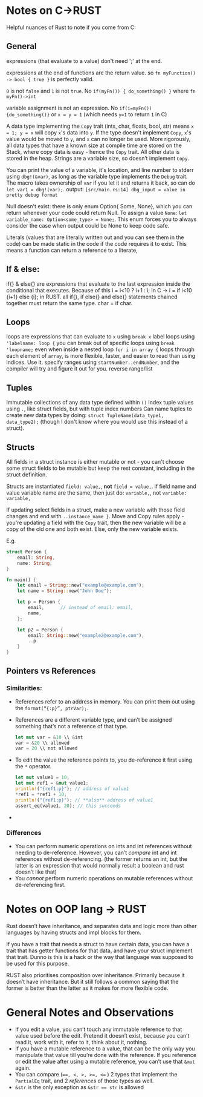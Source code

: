 # Notes on C->RUST

Helpful nuances of Rust to note if you come from C:

## General

expressions (that evaluate to a value) don't need ';' at the end.

expressions at the end of functions are the return value. so `fn myFunction() -> bool { true }` is perfectly valid.

`0` is not `false` and `1` is not `true`. No `if(myFn()) { do_something() }` where `fn myFn()->int`

variable assignment is not an expression. No `if(i=myFn()) {do_something()}` or `x = y = 1` (which needs `y=1` to return `1` in C)

A data type implementing the `Copy` trait (ints, char, floats, bool, str) means `x = 1; y = x` will copy `x`'s data into `y`. If the type doesn't implement `Copy`, `x`'s value would be moved to `y`, and `x` can no longer be used.
    More rigorously, all data types that have a known size at compile time are stored on the Stack, where copy data is easy - hence the `Copy` trait. All other data is stored in the heap. Strings are a variable size, so doesn’t implement `Copy`.

You can print the value of a variable, it's location, and line number to stderr using `dbg!(&var)`, as long as the variable type implements the `Debug` trait. The macro takes ownership of `var` if you let it and returns it back, so can do `let var1 = dbg!(var);`.
output: `[src/main.rs:14] dbg_input = value in pretty debug format`

Null doesn't exist: there is only enum Option<T>{ Some<T>, None}, which you can return whenever your code could return Null. To assign a value `None`: `let variable_name: Option<some_type> = None;`. This enum forces you to always consider the case when output could be None to keep code safe.

Literals (values that are literally written out and you can see them in the code) can be made static in the code if the code requires it to exist. This means a function can return a reference to a literate, 

## If & else:

if{} & else{} are expressions that evaluate to the last expression inside the conditional that executes. 
Because of this i = i<10 ? i+1 : i; in C -> i = if i<10 {i+1} else {i}; in RUST. 
all if{}, if else{} and else{} statements chained together must return the same type. char = if char.

## Loops

loops are expressions that can evaluate to `x` using `break x` 
label loops using `'labelname: loop {`
you can break out of specific loops using `break 'loopname;` even when inside a nested loop
`for i in array {` loops through each element of `array`, is more flexible, faster, and easier to read than using indices. Use it.
specify ranges using `startNumber..endNumber`, and the compiler will try and figure it out for you.
reverse range/list

## Tuples
Immutable collections of any data type defined within `()`
Index tuple values using `.`, like struct fields, but with tuple index numbers
Can name tuples to create new data types by doing: `struct TupleName(data_type1, data_type2);` (though I don't know where you would use this instead of a struct).

## Structs
All fields in a struct instance is either mutable or not - you can't choose some struct fields to be mutable but keep the rest constant, including in the struct definition.

Structs are instantiated `field: value,`, **not** `field = value,`.
if field name and value variable name are the same, then just do: `variable,`, not `variable: variable,`

If updating select fields in a struct, make a new variable with those field changes and end with `..instance_name }`.
Move and Copy rules apply - you're updating a field with the `Copy` trait, then the new variable will be a copy of the old one and both exist. Else, only the new variable exists.

E.g.
```rust
struct Person {
    email: String,
    name: String,
}

fn main() {
    let email = String::new("example@example.com");
    let name = String::new("John Doe");

    let p = Person {
        email,      // instead of email: email,
        name,
    };

    let p2 = Person {
        email: String::new("example2@example.com"),
        ..p
    }
}
```

## Pointers vs References

### Similarities:

- References refer to an address in memory. You can print them out using the `format(“{:p}”, ptrVar);`. 

- References are a different variable type, and can’t be assigned something that’s not a reference of that type.

    ```rust
    let mut var = &10 \\ &int
    var = &20 \\ allowed
    var = 20 \\ not allowed
    ```

- To edit the value the reference points to, you de-reference it first using the `*` operator. 

    ```rust
    let mut value1 = 10;
    let mut ref1 = &mut value1;
    println!("{ref1:p}"); // address of value1
    *ref1 = *ref1 + 10;
    println!("{ref1:p}"); // **also** address of value1
    assert_eq(value1, 20); // this succeeds
    ```
    
- 

### Differences

- You can perform numeric operations on ints and int references without needing to de-reference. However, you can’t *compare* int and int references without de-referencing. (the former returns an int, but the latter is an expression that would normally result a boolean and rust doesn’t like that)
- You *cannot* perform numeric operations on mutable references without de-referencing first.

# Notes on OOP lang -> RUST

Rust doesn’t have inheritance, and separates data and logic more than other languages by having structs and impl blocks for them.

If you have a trait that needs a struct to have certain data, you can have a trait that has getter functions for that data, and have your struct implement that trait. Dunno is this is a hack or the way that language was supposed to be used for this purpose.

RUST also prioritises composition over inheritance. Primarily because it doesn’t have inheritance. But it still follows a common saying that the former is better than the latter as it makes for more flexible code.



# General Notes and Observations

- If you edit a value, you can’t touch any immutable reference to that value used before the edit. Pretend it doesn’t exist, because you can’t read it, work with it, refer to it, think about it, nothing.
- If you have a mutable reference to a value, that can be the only way you manipulate that value till you’re done with the reference. If you reference or edit the value after using a mutable reference, you can’t use that `&mut` again.
- You can compare (`==, <, >, >=, <=` ) 2 types that implement the `PartialEq` trait, and 2 *references* of those types as well.
- `&str` is the only exception as `&str == str` is allowed
